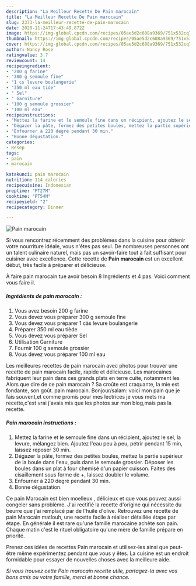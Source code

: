 ```yaml
---
description: "La Meilleur Recette De Pain marocain"
title: "La Meilleur Recette De Pain marocain"
slug: 2373-la-meilleur-recette-de-pain-marocain
date: 2020-11-24T17:43:49.872Z
image: https://img-global.cpcdn.com/recipes/05ae5d2c608a9369/751x532cq70/pain-marocain-photo-principale-de-la-recette.jpg
thumbnail: https://img-global.cpcdn.com/recipes/05ae5d2c608a9369/751x532cq70/pain-marocain-photo-principale-de-la-recette.jpg
cover: https://img-global.cpcdn.com/recipes/05ae5d2c608a9369/751x532cq70/pain-marocain-photo-principale-de-la-recette.jpg
author: Nancy Rose
ratingvalue: 3.7
reviewcount: 14
recipeingredient:
- "200 g farine"
- "300 g semoule fine"
- "1 cs levure boulangerie"
- "350 ml eau tide"
- " Sel"
- " Garniture"
- "100 g semoule grossier"
- "100 ml eau"
recipeinstructions:
- "Mettez la farine et le semoule fine dans un récipient, ajoutez le sel, la levure, mélangez bien. Ajoutez l&#39;eau peu à peu, pétrir pendant 15 min, laissez reposer 30 min."
- "Dégazer la pâte, formez des petites boules, mettez la partie supérieur de la boule dans l&#39;eau, puis dans le semoule grossier. Déposer les boules dans un plat à four chemisé d&#39;un papier cuisson. Faites des cisaillement sous forme de +, laissez doubler le volume."
- "Enfourner à 220 degré pendant 30 min."
- "Bonne dégustation."
categories:
- Resep
tags:
- pain
- marocain

katakunci: pain marocain 
nutrition: 114 calories
recipecuisine: Indonesian
preptime: "PT27M"
cooktime: "PT54M"
recipeyield: "2"
recipecategory: Dinner

---
```



![Pain marocain](https://img-global.cpcdn.com/recipes/05ae5d2c608a9369/751x532cq70/pain-marocain-photo-principale-de-la-recette.jpg)

Si vous rencontrez récemment des problèmes dans la cuisine pour obtenir votre nourriture idéale, vous n'êtes pas seul. De nombreuses personnes ont un talent culinaire naturel, mais pas un savoir-faire tout à fait suffisant pour cuisiner avec excellence. Cette recette de <strong> Pain marocain </strong> est un excellent début, très facile à préparer et délicieuse.

<!--inarticleads1-->

À faire pain marocain tue avoir besoin 8 Ingrédients et 4 pas. Voici comment vous faire il.

##### Ingrédients de pain marocain :

1. Vous avez besoin 200 g farine
1. Vous devez vous préparer 300 g semoule fine
1. Vous devez vous préparer 1 càs levure boulangerie
1. Préparer 350 ml eau tiède
1. Vous devez vous préparer  Sel
1. Utilisation  Garniture
1. Fournir 100 g semoule grossier
1. Vous devez vous préparer 100 ml eau


Les meilleures recettes de pain marocain avec photos pour trouver une recette de pain marocain facile, rapide et délicieuse. Les marocaines fabriquent leur pain dans ces grands plats en terre cuite, notamment les Alors que dire de ce pain marocain ? Sa croûte est craquante, la mie est fondante, son goût. pain marocain. Bonjour/salam: voici mon pain que je fais souvent,et comme promis pour mes lectrices je vous mets ma recette,c&#39;est vrai j&#39;avais mis que les photos sur mon blog,mais pas la recette. 

<!--inarticleads2-->

##### Pain marocain instructions :

1. Mettez la farine et le semoule fine dans un récipient, ajoutez le sel, la levure, mélangez bien. Ajoutez l&#39;eau peu à peu, pétrir pendant 15 min, laissez reposer 30 min.
1. Dégazer la pâte, formez des petites boules, mettez la partie supérieur de la boule dans l&#39;eau, puis dans le semoule grossier. Déposer les boules dans un plat à four chemisé d&#39;un papier cuisson. Faites des cisaillement sous forme de +, laissez doubler le volume.
1. Enfourner à 220 degré pendant 30 min.
1. Bonne dégustation.


Ce pain Marocain est bien moelleux , délicieux et que vous pouvez aussi congeler sans problème. J&#39;ai rectifié la recette d&#39;origine qui nécessite du beurre que j&#39;ai remplacé par de l&#39;huile d&#39;olive. Retrouvez une recette de pain Marocain matlouh, une recette facile à réaliser détaillée étape par étape. En générale il est rare qu&#39;une famille marocaine achète son pain. Chaque matin c&#39;est le rituel obligatoire qu&#39;une mère de famille prépare en priorité. 

<!--inarticleads1-->

<p>
Prenez ces idées de recettes Pain marocain et utilisez-les ainsi que peut-être même expérimentez pendant que vous y êtes. La cuisine est un endroit formidable pour essayer de nouvelles choses avec la meilleure aide.
</p>

<p>
<i>Si vous trouvez cette Pain marocain recette utile, partagez-la avec vos bons amis ou votre famille, merci et bonne chance.</i>
</p>
